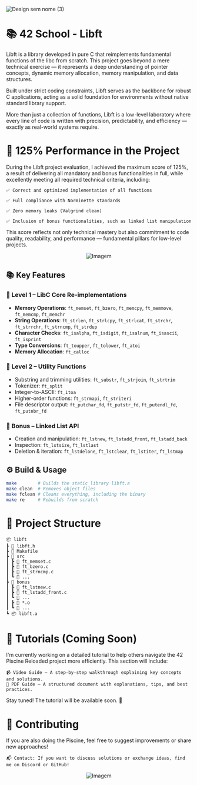 ![Design sem nome (3)](https://github.com/user-attachments/assets/ae8abc52-38ee-40c8-9233-e07b7ac33f45)

# 📚 42 School - Libft

Libft is a library developed in pure C that reimplements fundamental functions of the libc from scratch. This project goes beyond a mere technical exercise — it represents a deep understanding of pointer concepts, dynamic memory allocation, memory manipulation, and data structures.

Built under strict coding constraints, Libft serves as the backbone for robust C applications, acting as a solid foundation for environments without native standard library support.

More than just a collection of functions, Libft is a low-level laboratory where every line of code is written with precision, predictability, and efficiency — exactly as real-world systems require.

# 🏅 125% Performance in the Project

During the Libft project evaluation, I achieved the maximum score of 125%, a result of delivering all mandatory and bonus functionalities in full, while excellently meeting all required technical criteria, including:

    ✅ Correct and optimized implementation of all functions

    ✅ Full compliance with Norminette standards

    ✅ Zero memory leaks (Valgrind clean)

    ✅ Inclusion of bonus functionalities, such as linked list manipulation

  This score reflects not only technical mastery but also commitment to code quality, readability, and performance — fundamental pillars for low-level projects.

<p align="center">
  <img src="https://github.com/user-attachments/assets/1dae4946-6c1a-4e37-9d2e-eaf0fda7858e" alt="Imagem" />
</p>

## 📚 Key Features

### 🔹 Level 1 – LibC Core Re-implementations

- **Memory Operations**: `ft_memset`, `ft_bzero`, `ft_memcpy`, `ft_memmove`, `ft_memcmp`, `ft_memchr`
- **String Operations**: `ft_strlen`, `ft_strlcpy`, `ft_strlcat`, `ft_strchr`, `ft_strrchr`, `ft_strncmp`, `ft_strdup`
- **Character Checks**: `ft_isalpha`, `ft_isdigit`, `ft_isalnum`, `ft_isascii`, `ft_isprint`
- **Type Conversions**: `ft_toupper`, `ft_tolower`, `ft_atoi`
- **Memory Allocation**: `ft_calloc`

### 🔹 Level 2 – Utility Functions

- Substring and trimming utilities: `ft_substr`, `ft_strjoin`, `ft_strtrim`
- Tokenizer: `ft_split`
- Integer-to-ASCII: `ft_itoa`
- Higher-order functions: `ft_strmapi`, `ft_striteri`
- File descriptor output: `ft_putchar_fd`, `ft_putstr_fd`, `ft_putendl_fd`, `ft_putnbr_fd`

### 🔹 Bonus – Linked List API

- Creation and manipulation: `ft_lstnew`, `ft_lstadd_front`, `ft_lstadd_back`
- Inspection: `ft_lstsize`, `ft_lstlast`
- Deletion & iteration: `ft_lstdelone`, `ft_lstclear`, `ft_lstiter`, `ft_lstmap`
## ⚙️ Build & Usage

```bash
make        # Builds the static library libft.a
make clean  # Removes object files
make fclean # Cleans everything, including the binary
make re     # Rebuilds from scratch
```
# 📁 Project Structure
    📦 libft  
    ┣ 📜 libft.h  
    ┣ 📜 Makefile  
    ┣ 📂 src  
    ┃ ┣ 📜 ft_memset.c  
    ┃ ┣ 📜 ft_bzero.c  
    ┃ ┣ 📜 ft_strncmp.c  
    ┃ ┗ 📜 ...
    ┣ 📂 bonus  
    ┃ ┣ 📜 ft_lstnew.c  
    ┃ ┣ 📜 ft_lstadd_front.c  
    ┃ ┗ 📜 ...  
    ┃ ┣ 📜 *.o  
    ┃ ┗ 📜 ...  
    ┗ 📦 libft.a  

# 🚧 Tutorials (Coming Soon)

I'm currently working on a detailed tutorial to help others navigate the 42 Piscine Reloaded project more efficiently. This section will include:

    📹 Video Guide – A step-by-step walkthrough explaining key concepts and solutions.
    📄 PDF Guide – A structured document with explanations, tips, and best practices.

Stay tuned! The tutorial will be available soon. 🚀

# 🤝 Contributing

If you are also doing the Piscine, feel free to suggest improvements or share new approaches!

    📬 Contact: If you want to discuss solutions or exchange ideas, find me on Discord or GitHub!

<p align="center">
  <img src="https://github.com/user-attachments/assets/60cc3bc7-fb89-435b-af30-3da855287fce" alt="Imagem" />
</p>

